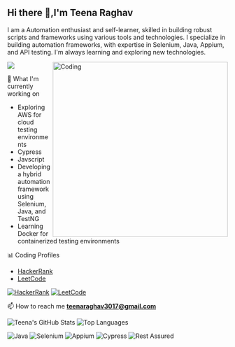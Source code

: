 ## Hi there 👋,I'm Teena Raghav
I am a Automation enthusiast and self-learner, skilled in building robust scripts and frameworks using various tools and technologies.
I specialize in building automation frameworks, with expertise in Selenium, Java, Appium, and API testing.
I'm always learning and exploring new technologies.

<img align="right" alt="Coding" width="400" src="https://mir-s3-cdn-cf.behance.net/project_modules/disp/601014116770475.6068beff4640a.gif"/>
<p align="left"> <img src="https://komarev.com/ghpvc/?username=TeenaRaghav&label=Profile%20views&color=0e75b6&style=flat" /> </p>

 
🔭 What I'm currently working on
- Exploring AWS for cloud testing environments
- Cypress
- Javscript
- Developing a hybrid automation framework using Selenium, Java, and TestNG
- Learning Docker for containerized testing environments




📊 Coding Profiles
- [HackerRank](https://www.hackerrank.com/@teenaraghav3017)
- [LeetCode](https://leetcode.com/Teena_raghav)

[![HackerRank](https://img.shields.io/badge/-HackerRank-2EC866?style=for-the-badge&logo=HackerRank&logoColor=white)](https://www.hackerrank.com/@teenaraghav3017)
[![LeetCode](https://img.shields.io/badge/-LeetCode-FFA116?style=for-the-badge&logo=LeetCode&logoColor=black)](https://leetcode.com/Teena_raghav)


📫 How to reach me **teenaraghav3017@gmail.com**




![Teena's GitHub Stats](https://github-readme-stats.vercel.app/api?username=TeenaRaghav&show_icons=true&theme=radical)
![Top Languages](https://github-readme-stats.vercel.app/api/top-langs/?username=TeenaRaghav&layout=compact)


![Java](https://img.shields.io/badge/Java-ED8B00?style=for-the-badge&logo=java&logoColor=white)
![Selenium](https://img.shields.io/badge/Selenium-43B02A?style=for-the-badge&logo=selenium&logoColor=white)
![Appium](https://img.shields.io/badge/Appium-33b2e5?style=for-the-badge&logo=appium&logoColor=white)
![Cypress](https://img.shields.io/badge/Cypress-17202C?style=for-the-badge&logo=cypress&logoColor=white)
![Rest Assured](https://img.shields.io/badge/Rest%20Assured-4BAF4F?style=for-the-badge&logo=java&logoColor=white)
